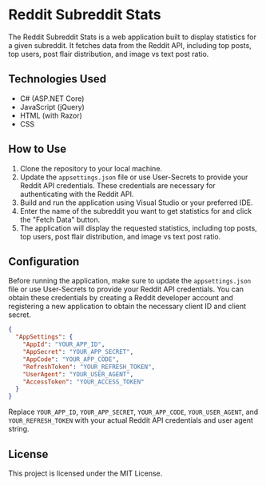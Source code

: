 # Reddit Subreddit Stats

The Reddit Subreddit Stats is a web application built to display statistics for a given subreddit. It fetches data from the Reddit API, including top posts, top users, post flair distribution, and image vs text post ratio.

## Technologies Used

- C# (ASP.NET Core)
- JavaScript (jQuery)
- HTML (with Razor)
- CSS

## How to Use

1. Clone the repository to your local machine.
2. Update the `appsettings.json` file or use User-Secrets to provide your Reddit API credentials. These credentials are necessary for authenticating with the Reddit API.
3. Build and run the application using Visual Studio or your preferred IDE.
4. Enter the name of the subreddit you want to get statistics for and click the "Fetch Data" button.
5. The application will display the requested statistics, including top posts, top users, post flair distribution, and image vs text post ratio.

## Configuration

Before running the application, make sure to update the `appsettings.json` file or use User-Secrets to provide your Reddit API credentials. You can obtain these credentials by creating a Reddit developer account and registering a new application to obtain the necessary client ID and client secret.

```json
{
  "AppSettings": {
    "AppId": "YOUR_APP_ID",
    "AppSecret": "YOUR_APP_SECRET",
    "AppCode": "YOUR_APP_CODE",
    "RefreshToken": "YOUR_REFRESH_TOKEN",
    "UserAgent": "YOUR_USER_AGENT",
    "AccessToken": "YOUR_ACCESS_TOKEN"
  }
}
```

Replace `YOUR_APP_ID`, `YOUR_APP_SECRET`, `YOUR_APP_CODE`, `YOUR_USER_AGENT`, and `YOUR_REFRESH_TOKEN` with your actual Reddit API credentials and user agent string.

## License

This project is licensed under the MIT License.
